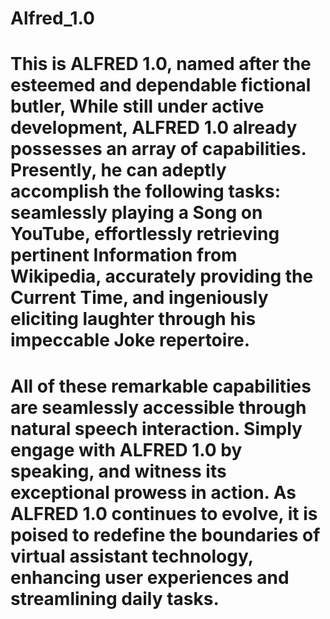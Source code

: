 # Alfred_1.0

# This is ALFRED 1.0, named after the esteemed and dependable fictional butler, While still under active development, ALFRED 1.0 already possesses an array of capabilities. Presently, he can adeptly accomplish the following tasks: seamlessly playing a Song on YouTube, effortlessly retrieving pertinent Information from Wikipedia, accurately providing the Current Time, and ingeniously eliciting laughter through his impeccable Joke repertoire.
 
# All of these remarkable capabilities are seamlessly accessible through natural speech interaction. Simply engage with ALFRED 1.0 by speaking, and witness its exceptional prowess in action. As ALFRED 1.0 continues to evolve, it is poised to redefine the boundaries of virtual assistant technology, enhancing user experiences and streamlining daily tasks.
